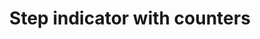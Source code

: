 ---
layout: pattern
categories: [patterns, step-indicator]
title: Step indicator with counters
type: [detail-page]
permalink: /patterns/step-indicator/step-indicator-counters/
overview: Lorem ipsum dolor sit amet, consectetur adipiscing elit, sed do eiusmod tempor incididunt ut labore et dolore magna aliqua. Interdum velit euismod in pellentesque. 
description: |
    
usa-link: "https://designsystem.digital.gov/components/step-indicator/"
specification: |
#spec:
stepIndicatorTitle: Supporting Documents
stepIndicatorCounter:   
### options: small, leave blank (default)
stepIndicatorCenter:
### options: true, false/leave blank
stepIndicatorCurrentStep: 3
### current step number
stepIndicatorTotalSteps: 5
### total number of steps
stepIndicators:
 - status: completed
  ### options: completed, current
   label: Personal information
 - status: completed
  ### options: completed, current
   label: Household status
 - status: current
  ### options: completed, current
   label: Supporting documents
 - status: 
  ### options: completed, current
   label: Signature
 - status: 
  ### options: completed, current
   label: Review and submit

### options: if blank, default size tag is applied
yml: |

  stepIndicatorCounter: default
  ### options: 
    ### small
    ### leave blank (default)
  stepIndicatorTitle: Supporting Documents
  stepIndicatorCenter: 
  ### options:
    ### true 
    ### false/leave blank
  stepIndicatorCurrentStep: 3
    ### current step number
  stepIndicatorTotalSteps: 5
    ### total number of steps
  stepIndicators:
    - status: completed
      ### options: 
        ### completed
        ### current
        ### leave blank (not started)
      label: Personal information

jekyll: |

  "{% include patterns/step-indicator/step-indicator-counters.md %}"
### Paths to view design and code... 
## designimg: can be used to show an image of the design until a coded version can be created. The htmlpath & csspath should be located in the pattens folder. Read more about creating coded components in /docs/creating-patterns 
# designimg: 
htmlexcerpt: patterns/step-indicator/step-indicator-counter-default.md
htmlpath: patterns/step-indicator/step-indicator-counters.md
csspath: patterns/step-indicator/index.scss
---